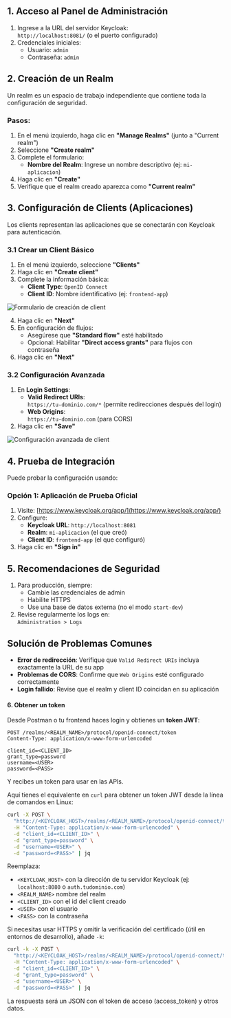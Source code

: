 
## **1. Acceso al Panel de Administración**
1. Ingrese a la URL del servidor Keycloak:  
   `http://localhost:8081/` (o el puerto configurado)
2. Credenciales iniciales:
   - Usuario: `admin`
   - Contraseña: `admin`

## **2. Creación de un Realm**
Un realm es un espacio de trabajo independiente que contiene toda la configuración de seguridad.

### **Pasos:**
1. En el menú izquierdo, haga clic en **"Manage Realms"** (junto a "Current realm")
2. Seleccione **"Create realm"**
3. Complete el formulario:
   - **Nombre del Realm**: Ingrese un nombre descriptivo (ej: `mi-aplicacion`)
4. Haga clic en **"Create"**
5. Verifique que el realm creado aparezca como **"Current realm"**

## **3. Configuración de Clients (Aplicaciones)**
Los clients representan las aplicaciones que se conectarán con Keycloak para autenticación.

### **3.1 Crear un Client Básico**
1. En el menú izquierdo, seleccione **"Clients"**
2. Haga clic en **"Create client"**
3. Complete la información básica:
   - **Client Type**: `OpenID Connect`
   - **Client ID**: Nombre identificativo (ej: `frontend-app`)

![Formulario de creación de client](https://www.keycloak.org/resources/images/guides/add-client-1.png)

4. Haga clic en **"Next"**
5. En configuración de flujos:
   - Asegúrese que **"Standard flow"** esté habilitado
   - Opcional: Habilitar **"Direct access grants"** para flujos con contraseña
6. Haga clic en **"Next"**

### **3.2 Configuración Avanzada**
1. En **Login Settings**:
   - **Valid Redirect URIs**:  
     `https://tu-dominio.com/*` (permite redirecciones después del login)
   - **Web Origins**:  
     `https://tu-dominio.com` (para CORS)
2. Haga clic en **"Save"**

![Configuración avanzada de client](https://www.keycloak.org/resources/images/guides/add-client-2.png)

## **4. Prueba de Integración**
Puede probar la configuración usando:

### **Opción 1: Aplicación de Prueba Oficial**
1. Visite: [https://www.keycloak.org/app/](https://www.keycloak.org/app/)
2. Configure:
   - **Keycloak URL**: `http://localhost:8081`
   - **Realm**: `mi-aplicacion` (el que creó)
   - **Client ID**: `frontend-app` (el que configuró)
3. Haga clic en **"Sign in"**

## **5. Recomendaciones de Seguridad**
1. Para producción, siempre:
   - Cambie las credenciales de admin
   - Habilite HTTPS
   - Use una base de datos externa (no el modo `start-dev`)
2. Revise regularmente los logs en:  
   `Administration > Logs`

## **Solución de Problemas Comunes**
- **Error de redirección**: Verifique que `Valid Redirect URIs` incluya exactamente la URL de su app
- **Problemas de CORS**: Confirme que `Web Origins` esté configurado correctamente
- **Login fallido**: Revise que el realm y client ID coincidan en su aplicación



#### 6. **Obtener un token**

Desde Postman o tu frontend haces login y obtienes un **token JWT**:

```http
POST /realms/<REALM_NAME>/protocol/openid-connect/token
Content-Type: application/x-www-form-urlencoded

client_id=<CLIENT_ID>
grant_type=password
username=<USER>
password=<PASS>
```

Y recibes un token para usar en las APIs.

Aquí tienes el equivalente en `curl` para obtener un token JWT desde la línea de comandos en Linux:

```bash
curl -X POST \
  "http://<KEYCLOAK_HOST>/realms/<REALM_NAME>/protocol/openid-connect/token" \
  -H "Content-Type: application/x-www-form-urlencoded" \
  -d "client_id=<CLIENT_ID>" \
  -d "grant_type=password" \
  -d "username=<USER>" \
  -d "password=<PASS>" | jq
```

Reemplaza:
- `<KEYCLOAK_HOST>` con la dirección de tu servidor Keycloak (ej: `localhost:8080` o `auth.tudominio.com`)
- `<REALM_NAME>` nombre del realm
- `<CLIENT_ID>` con el id del client creado
- `<USER>` con el usuario 
- `<PASS>` con la contraseña

Si necesitas usar HTTPS y omitir la verificación del certificado (útil en entornos de desarrollo), añade `-k`:

```bash
curl -k -X POST \
  "http://<KEYCLOAK_HOST>/realms/<REALM_NAME>/protocol/openid-connect/token" \
  -H "Content-Type: application/x-www-form-urlencoded" \
  -d "client_id=<CLIENT_ID>" \
  -d "grant_type=password" \
  -d "username=<USER>" \
  -d "password=<PASS>" | jq
```

La respuesta será un JSON con el token de acceso (access_token) y otros datos.